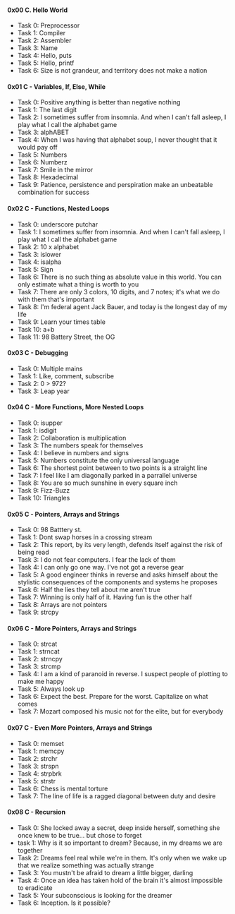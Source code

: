 <h4>0x00 C. Hello World</h4>
<ul>
<li>Task 0: Preprocessor</li>
<li>Task 1: Compiler</li>
<li>Task 2: Assembler</li>
<li>Task 3: Name</li>
<li>Task 4: Hello, puts</li>
<li>Task 5: Hello, printf</li>
<li>Task 6: Size is not grandeur, and territory does not make a nation</li>
</ul>

<h4>0x01 C - Variables, If, Else, While</h4>
<ul>
<li>Task 0: Positive anything is better than negative nothing</li>
<li>Task 1: The last digit</li>
<li>Task 2: I sometimes suffer from insomnia. And when I can't fall asleep, I play what I call the alphabet game</li>
<li>Task 3: alphABET</li>
<li>Task 4: When I was having that alphabet soup, I never thought that it would pay off</li>
<li>Task 5: Numbers</li>
<li>Task 6: Numberz</li>
<li>Task 7: Smile in the mirror</li>
<li>Task 8: Hexadecimal</li>
<li>Task 9: Patience, persistence and perspiration make an unbeatable combination for success</li>
</ul>

<h4>0x02 C - Functions, Nested Loops</h4>
<ul>
<li>Task 0: underscore putchar</li>
<li>Task 1: I sometimes suffer from insomnia. And when I can't fall asleep, I play what I call the alphabet game</li>
<li>Task 2: 10 x alphabet</li>
<li>Task 3: islower</li>
<li>Task 4: isalpha</li>
<li>Task 5: Sign</li>
<li>Task 6: There is no such thing as absolute value in this world. You can only estimate what a thing is worth to you</li>
<li>Task 7: There are only 3 colors, 10 digits, and 7 notes; it's what we do with them that's important</li>
<li>Task 8: I'm federal agent Jack Bauer, and today is the longest day of my life</li>
<li>Task 9: Learn your times table</li>
<li>Task 10: a+b</li>
<li>Task 11: 98 Battery Street, the OG</li>
</ul>

<h4>0x03 C - Debugging</h4>
<ul>
<li>Task 0: Multiple mains</li>
<li>Task 1: Like, comment, subscribe</li>
<li>Task 2: 0 > 972?</li>
<li>Task 3: Leap year</li>
</ul>

<h4>0x04 C - More Functions, More Nested Loops</h4>
<ul>
<li>Task 0: isupper</li>
<li>Task 1: isdigit</li>
<li>Task 2: Collaboration is multiplication</li>
<li>Task 3: The numbers speak for themselves</li>
<li>Task 4: I believe in numbers and signs</li>
<li>Task 5: Numbers constitute the only universal language</li>
<li>Task 6: The shortest point between to two points is a straight line</li>
<li>Task 7: I feel like I am diagonally parked in a parrallel universe</li>
<li>Task 8: You are so much sunshine in every square inch</li>
<li>Task 9: Fizz-Buzz</li>
<li>Task 10: Triangles</li>
</ul>

<h4>0x05 C - Pointers, Arrays and Strings</h4>
<ul>
<li>Task 0: 98 Batttery st.</li>
<li>Task 1: Dont swap horses in a crossing stream</li>
<li>Task 2: This report, by its very length, defends itself against the risk of being read</li>
<li>Task 3: I do not fear computers. I fear the lack of them</li>
<li>Task 4: I can only go one way. I've not got a reverse gear</li>
<li>Task 5: A good engineer thinks in reverse and asks himself about the stylistic consequences of the components and systems he proposes</li>
<li>Task 6: Half the lies they tell about me aren't true</li>
<li>Task 7: Winning is only half of it. Having fun is the other half</li>
<li>Task 8: Arrays are not pointers</li>
<li>Task 9: strcpy</li>
</ul>

<h4>0x06 C - More Pointers, Arrays and Strings</h4>
<ul>
<li>Task 0: strcat</li>
<li>Task 1: strncat</li>
<li>Task 2: strncpy</li>
<li>Task 3: strcmp</li>
<li>Task 4: I am a kind of paranoid in reverse. I suspect people of plotting to make me happy</li>
<li>Task 5: Always look up</li>
<li>Task 6: Expect the best. Prepare for the worst. Capitalize on what comes</li>
<li>Task 7: Mozart composed his music not for the elite, but for everybody</li>
</ul>

<h4>0x07 C - Even More Pointers, Arrays and Strings</h4>
<ul>
<li>Task 0: memset</li>
<li>Task 1: memcpy</li>
<li>Task 2: strchr</li>
<li>Task 3: strspn</li>
<li>Task 4: strpbrk</li>
<li>Task 5: strstr</li>
<li>Task 6: Chess is mental torture</li>
<li>Task 7: The line of life is a ragged diagonal between duty and desire</li>
</ul>

<h4>0x08 C - Recursion</h4>
<ul>
<li>Task 0: She locked away a secret, deep inside herself, something she once knew to be true... but chose to forget</li>
<li>task 1: Why is it so important to dream? Because, in my dreams we are together</li>
<li>Task 2: Dreams feel real while we're in them. It's only when we wake up that we realize something was actually strange</li>
<li>Task 3: You mustn't be afraid to dream a little bigger, darling</li>
<li>Task 4: Once an idea has taken hold of the brain it's almost impossible to eradicate</li>
<li>Task 5: Your subconscious is looking for the dreamer</li>
<li>Task 6: Inception. Is it possible?</li>
</ul>

